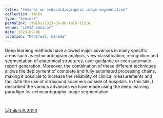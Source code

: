 ```yaml
---
title: "Seminar on echocardiographic image segmentation"
collection: talks
type: "Seminar"
permalink: /talks/2023-09-06-talk-livia
venue: "LIVIA seminar"
date: 2023-09-06
location: "Montreal, Canada"
---
```


Deep learning methods have allowed major advances in many specific areas such as echocardiogram analysis, view classification, recognition and segmentation of anatomical structures, user guidance or even automatic report generation. Moreover, the combination of these different techniques allows the deployment of complete and fully automated processing chains, making it possible to increase the reliability of clinical measurements and facilitate the use of ultrasound scanners outside of hospitals. In this talk, I described the various advances we have made using the deep learning paradigm for echocardigraphy image segmentation. 


<br>

[![talk IUS 2023](https://olivier-bernard-creatis.github.io//images//talk_livia_2023.png)](https://olivier-bernard-creatis.github.io//files//livia_bernard_2023.pdf)



